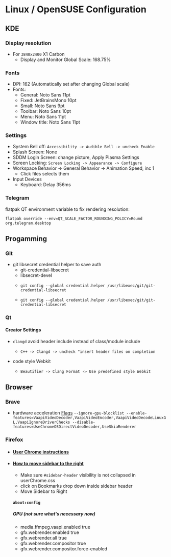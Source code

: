 # Linux / OpenSUSE Configuration

## KDE

### Display resolution

- For `3840x2400` X1 Carbon
  - Display and Monitor Global Scale: 168.75%

### Fonts

- DPI: 162 (Automatically set after changing Global scale)
- Fonts:
  - General: Noto Sans 11pt
  - Fixed: JetBrainsMono 10pt
  - Small: Noto Sans 9pt
  - Toolbar: Noto Sans 10pt
  - Menu: Noto Sans 11pt
  - Window title: Noto Sans 11pt

### Settings

- System Bell off: `Accessibility -> Audible Bell -> uncheck Enable`
- Splash Screen: None
- SDDM Login Screen: change picture, Apply Plasma Settings
- Screen Locking: `Screen Locking -> Appearance -> Configure`
- Workspace Behavior -> General Behavior -> Animation Speed, inc 1
  - Click files selects them
- Input Devices
  - Keyboard: Delay 356ms

### Telegram

flatpak QT environment variable to fix rendering resolution:

    flatpak override --env=QT_SCALE_FACTOR_ROUNDING_POLICY=Round org.telegram.desktop

## Progamming

### Git

- git libsecret credential helper to save auth
  - git-credential-libsecret
  - libsecret-devel
  -     git config --global credential.helper /usr/libexec/git/git-credential-libsecret
  -     git config --global credential.helper /usr/libexec/git/git-credential-libsecret

### Qt

#### Creator Settings

- `clangd` avoid header include instead of class/module include

  - `C++ -> Clangd -> uncheck "insert header files on completion`

- code style Webkit
  - `Beautifier -> Clang Format -> Use predefined style Webkit`

## Browser

### Brave

- hardware acceleration [Flags](https://bbs.archlinux.org/viewtopic.php?id=244031&p=33)
  `--ignore-gpu-blocklist --enable-features=VaapiVideoDecoder,VaapiVideoEncoder,VaapiVideoDecodeLinuxGL,VaapiIgnoreDriverChecks --disable-features=UseChromeOSDirectVideoDecoder,UseSkiaRenderer`

### Firefox

- #### [User Chrome instructions](https://www.reddit.com/r/FirefoxCSS/comments/73dvty/tutorial_how_to_create_and_livedebug_userchromecss/)

- #### [How to move sidebar to the right](https://www.simplehelp.net/2008/09/04/how-to-move-your-sidebar-to-the-right-side-of-firefox/)

  - Make sure `#sidebar-header` visibility is not collapsed in userChrome.css
  - click on Bookmarks drop down inside sidebar header
  - Move Sidebar to Right

  #### `about:config`

  ##### GPU (not sure what's necessary now)

  - media.ffmpeg.vaapi.enabled true
  - gfx.webrender.enabled true
  - gfx.webrender.all true
  - gfx.webrender.compositor true
  - gfx.webrender.compositor.force-enabled
